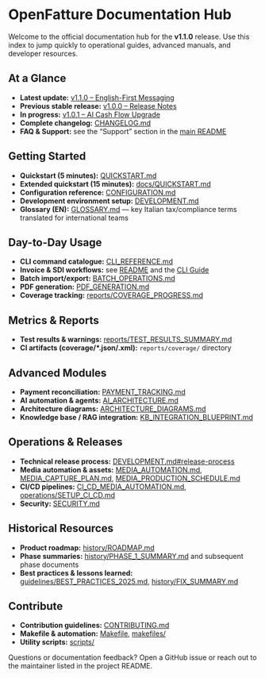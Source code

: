 # OpenFatture Documentation Hub

Welcome to the official documentation hub for the **v1.1.0** release. Use this index to jump quickly to operational guides, advanced manuals, and developer resources.

## At a Glance
- **Latest update:** [v1.1.0 – English-First Messaging](releases/v1.1.0.md)
- **Previous stable release:** [v1.0.0 – Release Notes](releases/v1.0.0.md)
- **In progress:** [v1.0.1 – AI Cash Flow Upgrade](releases/v1.0.1.md)
- **Complete changelog:** [CHANGELOG.md](../CHANGELOG.md)
- **FAQ & Support:** see the “Support” section in the [main README](../README.md#support)

## Getting Started
- **Quickstart (5 minutes):** [QUICKSTART.md](../QUICKSTART.md)
- **Extended quickstart (15 minutes):** [docs/QUICKSTART.md](QUICKSTART.md)
- **Configuration reference:** [CONFIGURATION.md](CONFIGURATION.md)
- **Development environment setup:** [DEVELOPMENT.md](DEVELOPMENT.md)
- **Glossary (EN):** [GLOSSARY.md](GLOSSARY.md) — key Italian tax/compliance terms translated for international teams

## Day-to-Day Usage
- **CLI command catalogue:** [CLI_REFERENCE.md](CLI_REFERENCE.md)
- **Invoice & SDI workflows:** see [README](../README.md#usage) and the [CLI Guide](CLI_REFERENCE.md)
- **Batch import/export:** [BATCH_OPERATIONS.md](BATCH_OPERATIONS.md)
- **PDF generation:** [PDF_GENERATION.md](PDF_GENERATION.md)
- **Coverage tracking:** [reports/COVERAGE_PROGRESS.md](reports/COVERAGE_PROGRESS.md)

## Metrics & Reports
- **Test results & warnings:** [reports/TEST_RESULTS_SUMMARY.md](reports/TEST_RESULTS_SUMMARY.md)
- **CI artifacts (coverage/*.json/.xml):** `reports/coverage/` directory

## Advanced Modules
- **Payment reconciliation:** [PAYMENT_TRACKING.md](PAYMENT_TRACKING.md)
- **AI automation & agents:** [AI_ARCHITECTURE.md](AI_ARCHITECTURE.md)
- **Architecture diagrams:** [ARCHITECTURE_DIAGRAMS.md](ARCHITECTURE_DIAGRAMS.md)
- **Knowledge base / RAG integration:** [KB_INTEGRATION_BLUEPRINT.md](KB_INTEGRATION_BLUEPRINT.md)

## Operations & Releases
- **Technical release process:** [DEVELOPMENT.md#release-process](DEVELOPMENT.md#release-process)
- **Media automation & assets:** [MEDIA_AUTOMATION.md](MEDIA_AUTOMATION.md), [MEDIA_CAPTURE_PLAN.md](MEDIA_CAPTURE_PLAN.md), [MEDIA_PRODUCTION_SCHEDULE.md](MEDIA_PRODUCTION_SCHEDULE.md)
- **CI/CD pipelines:** [CI_CD_MEDIA_AUTOMATION.md](CI_CD_MEDIA_AUTOMATION.md), [operations/SETUP_CI_CD.md](operations/SETUP_CI_CD.md)
- **Security:** [SECURITY.md](../SECURITY.md)

## Historical Resources
- **Product roadmap:** [history/ROADMAP.md](history/ROADMAP.md)
- **Phase summaries:** [history/PHASE_1_SUMMARY.md](history/PHASE_1_SUMMARY.md) and subsequent phase documents
- **Best practices & lessons learned:** [guidelines/BEST_PRACTICES_2025.md](guidelines/BEST_PRACTICES_2025.md), [history/FIX_SUMMARY.md](history/FIX_SUMMARY.md)

## Contribute
- **Contribution guidelines:** [CONTRIBUTING.md](../CONTRIBUTING.md)
- **Makefile & automation:** [Makefile](../Makefile), [makefiles/](../makefiles)
- **Utility scripts:** [scripts/](../scripts)

Questions or documentation feedback? Open a GitHub issue or reach out to the maintainer listed in the project README.
